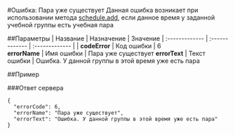 #Ошибка: Пара уже существует <a name="PairAlreadyExists"/>
Данная ошибка возникает при использовании метода [schedule.add](#schedule.add), если данное время у заданной учебной группы есть учебная пара

##Параметры
| Название     | Назначение     | Значение
| :------------- | :------------- | :------------- |
| **codeError**      | Код ошибки |  6     
**errorName** | Имя ошибки | Пара уже существует
**errorText** | Текст ошибки | Ошибка. У данной группы в этой время уже есть пара

##Пример

###Ответ сервера

```
{
  "errorCode": 6,
  "errorName": "Пара уже существует",
  "errorText": "Ошибка. У данной группы в этой время уже есть пара"
}
```
